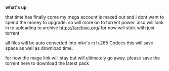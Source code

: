 **what's up** <br />

that time has finally come my mega account is maxed out and i dont want to spend the money to upgrade. so will more on to torrent power.
also will look in to uploading to archive https://archive.org/
for now will stick with just torrent

all files will be auto converted into mkv's in h.265 Codecs this will save space as well as download time.

for now the mage link will stay but will ultimately go away.
please save the torrent here to download the latest pack

